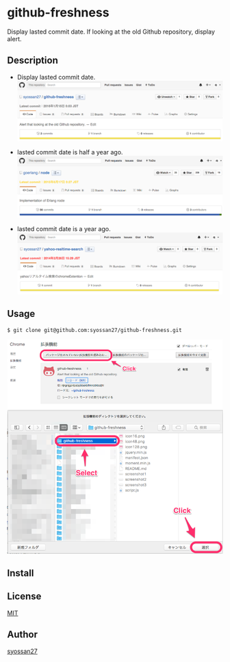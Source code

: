 # github-freshness

Display lasted commit date.
If looking at the old Github repository, display alert.

## Description

- Display lasted commit date.
![instruction](screenshot1.png)

- lasted commit date is half a year ago.
![instruction](screenshot2.png)

- lasted commit date is a year ago.
![instruction](screenshot3.png)

## Usage

````
$ git clone git@github.com:syossan27/github-freshness.git
````

![instruction](usage1.png)
![instruction](usage2.png)

## Install

## License

[MIT](http://opensource.org/licenses/mit-license.php)

## Author

[syossan27](https://github.com/syossan27)
